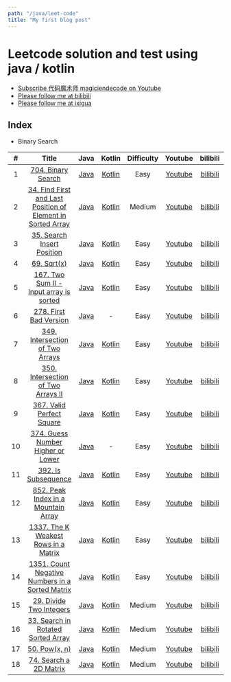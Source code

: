 ```yaml
---
path: "/java/leet-code"
title: "My first blog post"
---
```


# Leetcode solution and test using java / kotlin

- [Subscribe 代码魔术师 magiciendecode on Youtube](https://www.youtube.com/channel/UCERe5JqcmPtyo3dzX94by1g?sub_confirmation=1)
- [Please follow me at bilibili](https://space.bilibili.com/520811931)
- [Please follow me at ixigua](https://www.ixigua.com/home/105169725727/)

## Index

- Binary Search

|  #  |                                                                         Title                                                                         |                                                                           Java                                                                           |                                                                              Kotlin                                                                              | Difficulty |                        Youtube                         |                         bilibili                         |                        ixiagua                         |
| :-: | :---------------------------------------------------------------------------------------------------------------------------------------------------: | :------------------------------------------------------------------------------------------------------------------------------------------------------: | :--------------------------------------------------------------------------------------------------------------------------------------------------------------: | :--------: | :----------------------------------------------------: | :------------------------------------------------------: | :----------------------------------------------------: |
|  1  |                                          [704. Binary Search](https://leetcode.com/problems/binary-search/)                                           |                 [Java](https://github.com/MagicienDeCode/LeetCode_Solution/blob/master/src/main/java/binarysearch/BinarySearch704.java)                  |                 [Kotlin](https://github.com/MagicienDeCode/LeetCode_Solution/blob/master/src/main/kotlin/binarysearch/BinarySearchKotlin704.kt)                  |    Easy    | [Youtube](https://www.youtube.com/watch?v=boLrycDV8jA) |  [bilibili](https://www.bilibili.com/video/av97758021/)  | [ixigua](https://www.ixigua.com/i6806012949392523783/) |
|  2  | [34. Find First and Last Position of Element in Sorted Array](https://leetcode.com/problems/find-first-and-last-position-of-element-in-sorted-array/) | [Java](https://github.com/MagicienDeCode/LeetCode_Solution/blob/master/src/main/java/binarysearch/FindFirstandLastPositionofElementinSortedArray34.java) | [Kotlin](https://github.com/MagicienDeCode/LeetCode_Solution/blob/master/src/main/kotlin/binarysearch/FindFirstandLastPositionofElementinSortedArrayKotlin34.kt) |   Medium   | [Youtube](https://www.youtube.com/watch?v=yePzwrN3is8) |  [bilibili](https://www.bilibili.com/video/av98033532/)  | [ixigua](https://www.ixigua.com/i6806360339840500235/) |
|  3  |                                  [35. Search Insert Position](https://leetcode.com/problems/search-insert-position/)                                  |              [Java](https://github.com/MagicienDeCode/LeetCode_Solution/blob/master/src/main/java/binarysearch/SearchInsertPosition35.java)              |              [Kotlin](https://github.com/MagicienDeCode/LeetCode_Solution/blob/master/src/main/kotlin/binarysearch/SearchInsertPositionKotlin35.kt)              |    Easy    | [Youtube](https://www.youtube.com/watch?v=ni7gGKfdXgY) | [bilibili](https://www.bilibili.com/video/BV1DE411w75S/) | [ixigua](https://www.ixigua.com/i6806729161852322317/) |
|  4  |                                                  [69. Sqrt(x)](https://leetcode.com/problems/sqrtx/)                                                  |                      [Java](https://github.com/MagicienDeCode/LeetCode_Solution/blob/master/src/main/java/binarysearch/Sqrt69.java)                      |                      [Kotlin](https://github.com/MagicienDeCode/LeetCode_Solution/blob/master/src/main/kotlin/binarysearch/SqrtKotlin69.kt)                      |    Easy    | [Youtube](https://www.youtube.com/watch?v=Gc6u8LdSgIU) | [bilibili](https://www.bilibili.com/video/BV157411m7CG/) | [ixigua](https://www.ixigua.com/i6807105613600915982/) |
|  5  |                      [167. Two Sum II - Input array is sorted](https://leetcode.com/problems/two-sum-ii-input-array-is-sorted/)                       |                 [Java](https://github.com/MagicienDeCode/LeetCode_Solution/blob/master/src/main/java/TwoSumIIInputarrayissorted167.java)                 |          [Kotlin](https://github.com/MagicienDeCode/LeetCode_Solution/blob/master/src/main/kotlin/binarysearch/TwoSumIIInputarrayissortedKotlin167.kt)           |    Easy    | [Youtube](https://www.youtube.com/watch?v=d8AH_G02qLo) | [bilibili](https://www.bilibili.com/video/BV1U741117sh/) | [ixigua](https://www.ixigua.com/i6807499056638591496/) |
|  6  |                                      [278. First Bad Version](https://leetcode.com/problems/first-bad-version/)                                       |                [Java](https://github.com/MagicienDeCode/LeetCode_Solution/blob/master/src/main/java/binarysearch/FirstBadVersion278.java)                |                                                                                -                                                                                 |    Easy    | [Youtube](https://www.youtube.com/watch?v=JsC5v2xUlV0) | [bilibili](https://www.bilibili.com/video/BV1X741117cm/) | [ixigua](https://www.ixigua.com/i6807564285368074756/) |
|  7  |                             [349. Intersection of Two Arrays](https://leetcode.com/problems/intersection-of-two-arrays/)                              |            [Java](https://github.com/MagicienDeCode/LeetCode_Solution/blob/master/src/main/java/binarysearch/IntersectionofTwoArrays349.java)            |            [Kotlin](https://github.com/MagicienDeCode/LeetCode_Solution/blob/master/src/main/kotlin/binarysearch/IntersectionofTwoArraysKotlin349.kt)            |    Easy    | [Youtube](https://www.youtube.com/watch?v=fORR0VMGFHE) | [bilibili](https://www.bilibili.com/video/BV1y7411y7Uo/) | [ixigua](https://www.ixigua.com/i6807899212567544333/) |
|  8  |                          [350. Intersection of Two Arrays II](https://leetcode.com/problems/intersection-of-two-arrays-ii/)                           |           [Java](https://github.com/MagicienDeCode/LeetCode_Solution/blob/master/src/main/java/binarysearch/IntersectionofTwoArraysII350.java)           |           [Kotlin](https://github.com/MagicienDeCode/LeetCode_Solution/blob/master/src/main/kotlin/binarysearch/IntersectionofTwoArraysIIKotlin350.kt)           |    Easy    | [Youtube](https://www.youtube.com/watch?v=fORR0VMGFHE) | [bilibili](https://www.bilibili.com/video/BV1y7411y7Uo/) | [ixigua](https://www.ixigua.com/i6807899212567544333/) |
|  9  |                                   [367. Valid Perfect Square](https://leetcode.com/problems/valid-perfect-square/)                                    |              [Java](https://github.com/MagicienDeCode/LeetCode_Solution/blob/master/src/main/java/binarysearch/ValidPerfectSquare367.java)               |              [Kotlin](https://github.com/MagicienDeCode/LeetCode_Solution/blob/master/src/main/kotlin/binarysearch/ValidPerfectSquareKotlin367.kt)               |    Easy    | [Youtube](https://www.youtube.com/watch?v=uihXqsiIaJ8) | [bilibili](https://www.bilibili.com/video/BV1p7411C7x6/) | [ixigua](https://www.ixigua.com/i6808189102215660035/) |
| 10  |                           [374. Guess Number Higher or Lower](https://leetcode.com/problems/guess-number-higher-or-lower/)                            |           [Java](https://github.com/MagicienDeCode/LeetCode_Solution/blob/master/src/main/java/binarysearch/GuessNumberHigherorLower374.java)            |                                                                                -                                                                                 |    Easy    | [Youtube](https://www.youtube.com/watch?v=x3gDd63dojE) | [bilibili](https://www.bilibili.com/video/BV1m54y1R7ic/) | [ixigua](https://www.ixigua.com/i6808473551973122563/) |
| 11  |                                         [392. Is Subsequence](https://leetcode.com/problems/is-subsequence/)                                          |                 [Java](https://github.com/MagicienDeCode/LeetCode_Solution/blob/master/src/main/java/binarysearch/IsSubsequence392.java)                 |                 [Kotlin](https://github.com/MagicienDeCode/LeetCode_Solution/blob/master/src/main/kotlin/binarysearch/IsSubsequenceKotlin392.kt)                 |    Easy    | [Youtube](https://www.youtube.com/watch?v=q374e-ND5eI) | [bilibili](https://www.bilibili.com/video/BV1Dt4y1m7ZN/) | [ixigua](https://www.ixigua.com/i6808880813128548876/) |
| 12  |                         [852. Peak Index in a Mountain Array](https://leetcode.com/problems/peak-index-in-a-mountain-array/)                          |           [Java](https://github.com/MagicienDeCode/LeetCode_Solution/blob/master/src/main/java/binarysearch/PeakIndexinaMountainArray852.java)           |           [Kotlin](https://github.com/MagicienDeCode/LeetCode_Solution/blob/master/src/main/kotlin/binarysearch/PeakIndexinaMountainArrayKotlin852.kt)           |    Easy    | [Youtube](https://www.youtube.com/watch?v=vDJ4hg9NiMs) | [bilibili](https://www.bilibili.com/video/BV1Lt4y1U7ja/) | [ixigua](https://www.ixigua.com/i6809231288407425539/) |
| 13  |                         [1337. The K Weakest Rows in a Matrix](https://leetcode.com/problems/the-k-weakest-rows-in-a-matrix/)                         |           [Java](https://github.com/MagicienDeCode/LeetCode_Solution/blob/master/src/main/java/binarysearch/TheKWeakestRowsinaMatrix1337.java)           |           [Kotlin](https://github.com/MagicienDeCode/LeetCode_Solution/blob/master/src/main/kotlin/binarysearch/TheKWeakestRowsinaMatrixKotlin1337.kt)           |    Easy    | [Youtube](https://www.youtube.com/watch?v=XluwEvntPDA) | [bilibili](https://www.bilibili.com/video/BV18K4y1C7Ga/) | [ixigua](https://www.ixigua.com/i6809673096488813059/) |
| 14  |              [1351. Count Negative Numbers in a Sorted Matrix](https://leetcode.com/problems/count-negative-numbers-in-a-sorted-matrix/)              |     [Java](https://github.com/MagicienDeCode/LeetCode_Solution/blob/master/src/main/java/binarysearch/CountNegativeNumbersinaSortedMatrix1351.java)      |     [Kotlin](https://github.com/MagicienDeCode/LeetCode_Solution/blob/master/src/main/kotlin/binarysearch/CountNegativeNumbersinaSortedMatrixKotlin1351.kt)      |    Easy    | [Youtube](https://www.youtube.com/watch?v=PodFCIwMFgE) | [bilibili](https://www.bilibili.com/video/BV1cQ4y1M7Es/) | [ixigua](https://www.ixigua.com/i6810023565945995787/) |
| 15  |                                     [29. Divide Two Integers](https://leetcode.com/problems/divide-two-integers/)                                     |               [Java](https://github.com/MagicienDeCode/LeetCode_Solution/blob/master/src/main/java/binarysearch/DivideTwoIntegers29.java)                |               [Kotlin](https://github.com/MagicienDeCode/LeetCode_Solution/blob/master/src/main/kotlin/binarysearch/DivideTwoIntegersKotlin29.kt)                |   Medium   | [Youtube](https://www.youtube.com/watch?v=RKa94srw8cQ) | [bilibili](https://www.bilibili.com/video/BV1WZ4y1j7QK/) | [ixigua](https://www.ixigua.com/i6810520614751699468/) |
| 16  |                          [33. Search in Rotated Sorted Array](https://leetcode.com/problems/search-in-rotated-sorted-array/)                          |           [Java](https://github.com/MagicienDeCode/LeetCode_Solution/blob/master/src/main/java/binarysearch/SearchinRotatedSortedArray33.java)           |           [Kotlin](https://github.com/MagicienDeCode/LeetCode_Solution/blob/master/src/main/kotlin/binarysearch/SearchinRotatedSortedArrayKotlin33.kt)           |   Medium   | [Youtube](https://www.youtube.com/watch?v=Am9gf6YWMXE) | [bilibili](https://www.bilibili.com/video/BV1WC4y1s7Hz/) | [ixigua](https://www.ixigua.com/i6810834712366416395/) |
| 17  |                                                [50. Pow(x, n)](https://leetcode.com/problems/powx-n/)                                                 |                     [Java](https://github.com/MagicienDeCode/LeetCode_Solution/blob/master/src/main/java/binarysearch/Powxn50.java)                      |                     [Kotlin](https://github.com/MagicienDeCode/LeetCode_Solution/blob/master/src/main/kotlin/binarysearch/PowxnKotlin50.kt)                      |   Medium   | [Youtube](https://www.youtube.com/watch?v=OhIBzlxog1E) | [bilibili](https://www.bilibili.com/video/BV1Ke411x7mU/) | [ixigua](https://www.ixigua.com/i6811168058392969731/) |
| 18  |                                      [74. Search a 2D Matrix](https://leetcode.com/problems/search-a-2d-matrix/)                                      |                [Java](https://github.com/MagicienDeCode/LeetCode_Solution/blob/master/src/main/java/binarysearch/Searcha2DMatrix74.java)                 |                [Kotlin](https://github.com/MagicienDeCode/LeetCode_Solution/blob/master/src/main/kotlin/binarysearch/Searcha2DMatrixKotlin74.kt)                 |   Medium   | [Youtube](https://www.youtube.com/watch?v=BsjTsw0c0W8) | [bilibili](https://www.bilibili.com/video/BV1rA41187fx/) | [ixigua](https://www.ixigua.com/i6811836955211334158/) |

